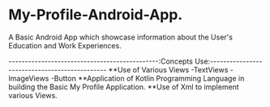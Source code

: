 # My-Profile-Android-App.
A Basic Android App which showcase information about the User's Education and Work Experiences.


----------------------------------------------:Concepts Use:----------------------------------------------
**Use of Various Views
-TextViews
-ImageViews
-Button
**Application of Kotlin Programming Language in building the Basic My Profile Application.
**Use of Xml <eXtensive Markup Language> to implement various Views.

